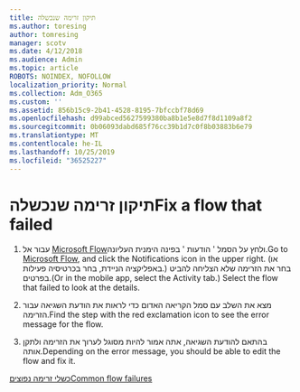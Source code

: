 ```yaml
---
title: תיקון זרימה שנכשלה
ms.author: toresing
author: tomresing
manager: scotv
ms.date: 4/12/2018
ms.audience: Admin
ms.topic: article
ROBOTS: NOINDEX, NOFOLLOW
localization_priority: Normal
ms.collection: Adm_O365
ms.custom: ''
ms.assetid: 856b15c9-2b41-4528-8195-7bfccbf78d69
ms.openlocfilehash: d99abced5627599380ba8b1e5e8d7f8d1109a8f2
ms.sourcegitcommit: 0b06093dabd685f76cc39b1d7c0f8b03883b6e79
ms.translationtype: MT
ms.contentlocale: he-IL
ms.lasthandoff: 10/25/2019
ms.locfileid: "36525227"
---
```

# <a name="fix-a-flow-that-failed"></a><span data-ttu-id="79bca-102">תיקון זרימה שנכשלה</span><span class="sxs-lookup"><span data-stu-id="79bca-102">Fix a flow that failed</span></span>

1. <span data-ttu-id="79bca-103">עבור אל [Microsoft Flow](https://flow.microsoft.com/)ולחץ על הסמל ' הודעות ' בפינה הימנית העליונה.</span><span class="sxs-lookup"><span data-stu-id="79bca-103">Go to [Microsoft Flow](https://flow.microsoft.com/), and click the Notifications icon in the upper right.</span></span> <span data-ttu-id="79bca-104">(או באפליקציה הניידת, בחר בכרטיסיה פעילות.) בחר את הזרימה שלא הצליחה להביט בפרטים.</span><span class="sxs-lookup"><span data-stu-id="79bca-104">(Or in the mobile app, select the Activity tab.) Select the flow that failed to look at the details.</span></span>
    
2. <span data-ttu-id="79bca-105">מצא את השלב עם סמל הקריאה האדום כדי לראות את הודעת השגיאה עבור הזרימה.</span><span class="sxs-lookup"><span data-stu-id="79bca-105">Find the step with the red exclamation icon to see the error message for the flow.</span></span>
    
3. <span data-ttu-id="79bca-106">בהתאם להודעת השגיאה, אתה אמור להיות מסוגל לערוך את הזרימה ולתקן אותה.</span><span class="sxs-lookup"><span data-stu-id="79bca-106">Depending on the error message, you should be able to edit the flow and fix it.</span></span> 
    
[<span data-ttu-id="79bca-107">כשלי זרימה נפוצים</span><span class="sxs-lookup"><span data-stu-id="79bca-107">Common flow failures</span></span>](https://go.microsoft.com/fwlink/?linkid=872110)
  

